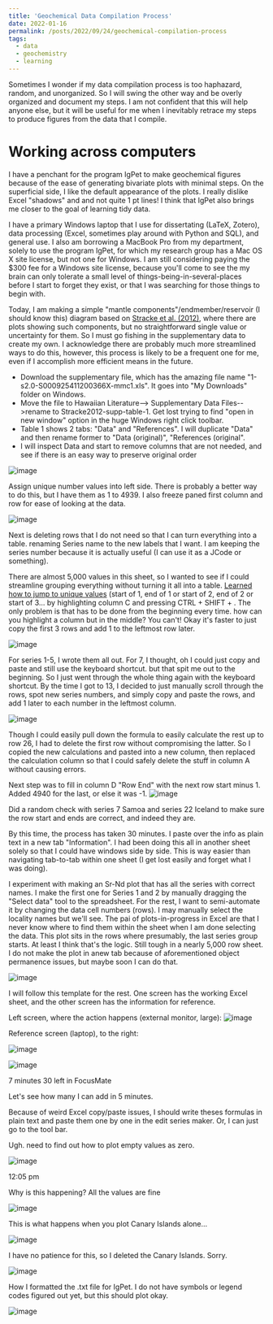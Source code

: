 ```yaml
---
title: 'Geochemical Data Compilation Process'
date: 2022-01-16
permalink: /posts/2022/09/24/geochemical-compilation-process
tags:
  - data
  - geochemistry
  - learning
---
```


Sometimes I wonder if my data compilation process is too haphazard, random, and unorganized. So I will swing the other way and be overly organized and document my steps. I am not confident that this will help anyone else, but it will be useful for me when I inevitably retrace my steps to produce figures from the data that I compile. 

# Working across computers

I have a penchant for the program IgPet to make geochemical figures because of the ease of generating bivariate plots with minimal steps. On the superficial side, I like the default appearance of the plots. I really dislike Excel "shadows" and and not quite 1 pt lines! I think that IgPet also brings me closer to the goal of learning tidy data.

I have a primary Windows laptop that I use for dissertating (LaTeX, Zotero), data processing (Excel, sometimes play around with Python and SQL), and general use. I also am borrowing a MacBook Pro from my department, solely to use the program IgPet, for which my research group has a Mac OS X site license, but not one for Windows. I am still considering paying the $300 fee for a Windows site license, because you'll come to see the my brain can only tolerate a small level of things-being-in-several-places before I start to forget they exist, or that I was searching for those things to begin with.

Today, I am making a simple "mantle components"/endmember/reservoir (I should know this) diagram based on [Stracke et al. (2012)](https://www.sciencedirect.com/science/article/pii/S000925411200366X), where there are plots showing such components, but no straightforward single value or uncertainty for them. So I must go fishing in the supplementary data to create my own. I acknowledge there are probably much more streamlined ways to do this, however, this process is likely to be a frequent one for me, even if I accomplish more efficient means in the future.

* Download the supplementary file, which has the amazing file name "1-s2.0-S000925411200366X-mmc1.xls". It goes into "My Downloads" folder on Windows.
* Move the file to Hawaiian Literature--> Supplementary Data Files-->rename to Stracke2012-supp-table-1. Get lost trying to find "open in new window" option in the huge Windows right click toolbar.
* Table 1 shows 2 tabs: "Data" and "References". I will duplicate "Data" and then rename former to "Data (original)", "References (original".
* I will inspect Data and start to remove columns that are not needed, and see if there is an easy way to preserve original order

![image](https://user-images.githubusercontent.com/92915699/192112241-4b9f13e0-2007-405e-ba4f-5a9fbe7fe2c4.png)

Assign unique number values into left side. There is probably a better way to do this, but I have them as 1 to 4939. I also freeze paned first column and row for ease of looking at the data.

![image](https://user-images.githubusercontent.com/92915699/192112331-6b066799-d89c-4462-82ef-df72f467a575.png)

Next is deleting rows that I do not need so that I can turn everything into a table. renaming Series name to the new labels that I want. I am keeping the series number because it is actually useful (I can use it as a JCode or something).

There are almost 5,000 values in this sheet, so I wanted to see if I could streamline grouping everything without turning it all into a table. [Learned how to jump to unique values](https://superuser.com/questions/873242/is-there-a-way-to-skip-down-to-the-next-change-in-value-in-excel) (start of 1, end of 1 or start of 2, end of 2 or start of 3... by highlighting column C and pressing CTRL + SHIFT + \. The only problem is that has to be done from the beginning every time. how can you highlight a column but in the middle? You can't! Okay it's faster to just copy the first 3 rows and add 1 to the leftmost row later.

![image](https://user-images.githubusercontent.com/92915699/192112774-2bb7872b-45ae-4efc-9967-e6014b90abd5.png)

For series 1-5, I wrote them all out. For 7, I thought, oh I could just copy and paste and still use the keyboard shortcut. but that spit me out to the beginning. So I just went through the whole thing again with the keyboard shortcut. By the time I got to 13, I decided to just manually scroll through the rows, spot new series numbers, and simply copy and paste the rows, and add 1 later to each number in the leftmost column.

![image](https://user-images.githubusercontent.com/92915699/192112869-a447ff2d-f497-46c8-980b-703b19d32ebf.png)

Though I could easily pull down the formula to easily calculate the rest up to row 26, I had to delete the first row without compromising the latter. So I copied the new calculations and pasted into a new column, then replaced the calculation column so that I could safely delete the stuff in column A without causing errors.

Next step was to fill in column D "Row End" with the next row start minus 1. Added 4940 for the last, or else it was -1.
![image](https://user-images.githubusercontent.com/92915699/192112978-a4a285fe-169f-446c-91c8-ec2d0624b33d.png)

Did a random check with series 7 Samoa and series 22 Iceland to make sure the row start and ends are correct, and indeed they are.

By this time, the process has taken 30 minutes. I paste over the info as plain text in a new tab "Information". I had been doing this all in another sheet solely so that I could have windows side by side. This is way easier than navigating tab-to-tab within one sheet (I get lost easily and forget what I was doing).

I experiment with making an Sr-Nd plot that has all the series with correct names. I make the first one for Series 1 and 2 by manually dragging the "Select data" tool to the spreadsheet. For the rest, I want to semi-automate it by changing the data cell numbers (rows). I may manually select the locality names but we'll see. The pai of plots-in-progress in Excel are that I never know where to find them within the sheet when I am done selecting the data. This plot sits in the rows where presumably, the last series group starts. At least I think that's the logic. Still tough in a nearly 5,000 row sheet. I do not make the plot in anew tab because of aforementioned object permanence issues, but maybe soon I can do that.

![image](https://user-images.githubusercontent.com/92915699/192113168-bdd28b54-1994-456f-bd58-4254a2b2d89f.png)

I will follow this template for the rest. One screen has the working Excel sheet, and the other screen has the information for reference.

Left screen, where the action happens (external monitor, large):
![image](https://user-images.githubusercontent.com/92915699/192113203-f8106b2a-11a7-4a9a-92ee-dabeeb2c3420.png)

Reference screen (laptop), to the right:

![image](https://user-images.githubusercontent.com/92915699/192113194-212f9f7b-91c3-42f6-9cbb-748d87a3eed6.png)



![image](https://user-images.githubusercontent.com/92915699/192113128-03d4e123-35bb-4688-8c0c-4be93abd8ee9.png)

7 minutes 30 left in FocusMate

Let's see how many I can add in 5 minutes.

Because of weird Excel copy/paste issues, I should write theses formulas in plain text and paste them one by one in the edit series maker. Or, I can just go to the tool bar.

Ugh. need to find out how to plot empty values as zero.

![image](https://user-images.githubusercontent.com/92915699/192113482-b76fd6a4-f38e-41fe-94b8-2d48b76719c9.png)

12:05 pm

Why is this happening? All the values are fine 

![image](https://user-images.githubusercontent.com/92915699/192114551-13fc567e-4e99-4e03-9a4c-8d97bab4f705.png)

This is what happens when you plot Canary Islands alone...

![image](https://user-images.githubusercontent.com/92915699/192114580-2caae585-bb05-456a-a39c-5e2df56442d9.png)

I have no patience for this, so I deleted the Canary Islands. Sorry.

![image](https://user-images.githubusercontent.com/92915699/192114624-cce8a25e-48f9-43e6-822e-580f80329b8e.png)

How I formatted the .txt file for IgPet. I do not have symbols or legend codes figured out yet, but this should plot okay.

![image](https://user-images.githubusercontent.com/92915699/192115066-12a28b2f-f954-4339-abcb-64a9ca26be75.png)





